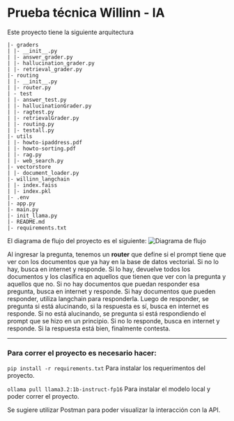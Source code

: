 # Prueba técnica Willinn - IA
Este proyecto tiene la siguiente arquitectura
```
|- graders
| |- __init__.py
| |- answer_grader.py
| |- hallucination_grader.py
| |- retrieval_grader.py
|- routing
| |- __init__.py
| |- router.py
| - test
| |- answer_test.py
| |- hallucinationGrader.py
| |- ragtest.py
| |- retrievalGrader.py
| |- routing.py
| |- testall.py
|- utils
| |- howto-ipaddress.pdf
| |- howto-sorting.pdf
| |- rag.py
| |- web_search.py
|- vectorstore
| |- document_loader.py
|- willinn_langchain
| |- index.faiss
| |- index.pkl
|- .env
|- app.py
|- main.py
|- init_llama.py
|- README.md
|- requirements.txt
```

El diagrama de flujo del proyecto es el siguiente:
![Diagrama de flujo](https://github.com/user-attachments/assets/366a7876-a111-4a53-b78b-2f8797f529a7)

Al ingresar la pregunta, tenemos un **router** que define si el prompt tiene que ver con los documentos que ya hay en la base de datos vectorial.
Si no lo hay, busca en internet y responde.
Si lo hay, devuelve todos los documentos y los clasifica en aquellos que tienen que ver con la pregunta y aquellos que no.
Si no hay documentos que puedan responder esa pregunta, busca en internet y responde.
Si hay documentos que pueden responder, utiliza langchain para responderla.
Luego de responder, se pregunta si está alucinando, si la respuesta es sí, busca en internet es responde.
Si no está alucinando, se pregunta si está respondiendo el prompt que se hizo en un principio.
Si no lo responde, busca en internet y responde.
Si la respuesta está bien, finalmente contesta.

---

### Para correr el proyecto es necesario hacer:
```pip install -r requirements.txt```
Para instalar los requerimentos del proyecto.

```ollama pull llama3.2:1b-instruct-fp16```
Para instalar el modelo local y poder correr el proyecto.

Se sugiere utilizar Postman para poder visualizar la interacción con la API.
